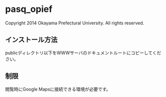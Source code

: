 # pasq_opief #

Copyright 2014 Okayama Prefectural University. All rights reserved.

## インストール方法 ##

publicディレクトリ以下をWWWサーバのドキュメントルートにコピーしてください。

## 制限 ##

閲覧時にGoogle Mapsに接続できる環境が必要です。